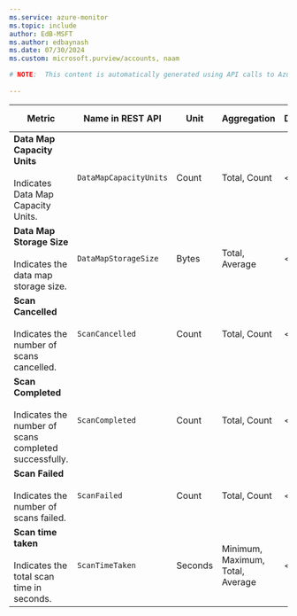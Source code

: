 ```yaml
---
ms.service: azure-monitor
ms.topic: include
author: EdB-MSFT
ms.author: edbaynash
ms.date: 07/30/2024
ms.custom: microsoft.purview/accounts, naam

# NOTE:  This content is automatically generated using API calls to Azure. Any edits made on these files will be overwritten in the next run of the script. 
 
---
```



|Metric|Name in REST API|Unit|Aggregation|Dimensions|Time Grains|DS Export|
|---|---|---|---|---|---|---|
|**Data Map Capacity Units**<br><br>Indicates Data Map Capacity Units. |`DataMapCapacityUnits` |Count |Total, Count |\<none\>|PT1H, P1D |Yes|
|**Data Map Storage Size**<br><br>Indicates the data map storage size. |`DataMapStorageSize` |Bytes |Total, Average |\<none\>|PT1H, P1D |Yes|
|**Scan Cancelled**<br><br>Indicates the number of scans cancelled. |`ScanCancelled` |Count |Total, Count |\<none\>|PT1M, PT15M, PT1H, P1D |Yes|
|**Scan Completed**<br><br>Indicates the number of scans completed successfully. |`ScanCompleted` |Count |Total, Count |\<none\>|PT1M, PT15M, PT1H, P1D |Yes|
|**Scan Failed**<br><br>Indicates the number of scans failed. |`ScanFailed` |Count |Total, Count |\<none\>|PT1M, PT15M, PT1H, P1D |Yes|
|**Scan time taken**<br><br>Indicates the total scan time in seconds. |`ScanTimeTaken` |Seconds |Minimum, Maximum, Total, Average |\<none\>|PT1M, PT15M, PT1H, P1D |Yes|